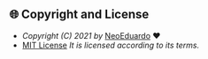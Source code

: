 ## 🌐 Copyright and License

* *Copyright (C) 2021 by* [NeoEduardo](https://github.com/neoeduardo) ❤️️
* [MIT License](https://github.com/NeoEduardo/neoeduardo.github.io/blob/main/LICENSE) *It is licensed according to its terms.*
